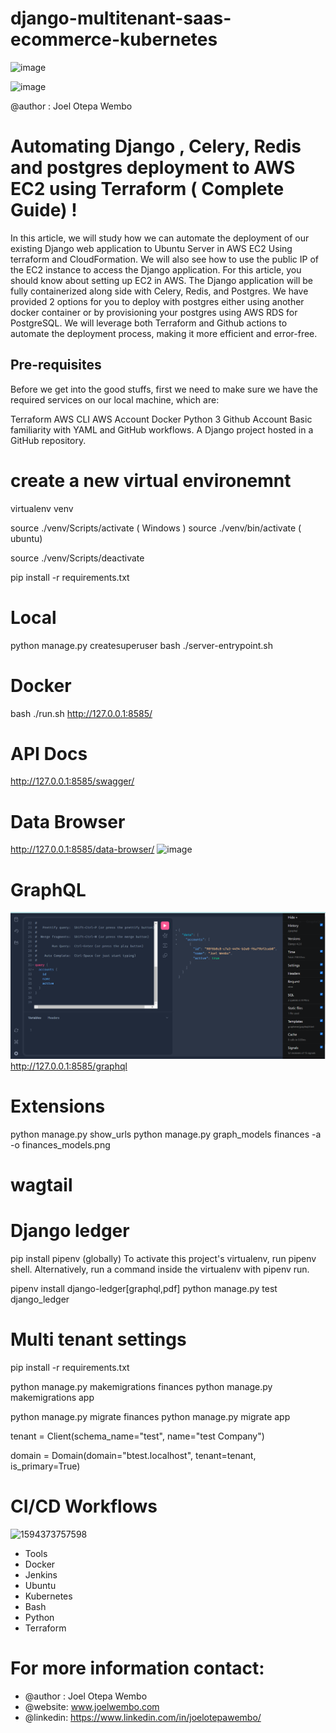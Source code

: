 # django-multitenant-saas-ecommerce-kubernetes 

![image](https://github.com/joelwembo/django-multitenant-saas-ecommerce-kubernetes/assets/19718580/f52b4f26-b42f-4f16-81fc-3aac8cc62f82)

![image](https://github.com/joelwembo/django-restful-api-postgres-kubernetes-poc/assets/19718580/2a609fc0-be6e-42dd-b954-35dbb5776b60)

@author : Joel Otepa Wembo



# Automating Django , Celery, Redis and postgres deployment to AWS EC2 using Terraform ( Complete Guide) !

In this article, we will study how we can automate the deployment of our existing Django web application to Ubuntu Server in AWS EC2 Using terraform and CloudFormation. We will also see how to use the public IP of the EC2 instance to access the Django application. For this article, you should know about setting up EC2 in AWS. The Django application will be fully containerized along side with Celery, Redis, and Postgres. We have provided 2 options for you to deploy with postgres either using another docker container or by provisioning your postgres using AWS RDS for PostgreSQL. We will leverage both Terraform and Github actions to automate the deployment process, making it more efficient and error-free.
## Pre-requisites

Before we get into the good stuffs, first we need to make sure we have the required services on our local machine, which are:

Terraform
AWS CLI
AWS Account
Docker
Python 3
Github Account
Basic familiarity with YAML and GitHub workflows.
A Django project hosted in a GitHub repository.


# create a new virtual environemnt
virtualenv venv 

source ./venv/Scripts/activate ( Windows )
source ./venv/bin/activate ( ubuntu)

source ./venv/Scripts/deactivate

pip install -r requirements.txt

# Local 

python manage.py createsuperuser
bash ./server-entrypoint.sh

# Docker
bash ./run.sh
http://127.0.0.1:8585/

# API Docs
http://127.0.0.1:8585/swagger/

# Data Browser

http://127.0.0.1:8585/data-browser/
![image](https://github.com/joelwembo/django-restful-api-postgres-kubernetes-poc/assets/19718580/83a0f788-36ea-4bb1-a626-17c2154bd512)


# GraphQL
![Alt text](image.png)
http://127.0.0.1:8585/graphql

# Extensions
python manage.py show_urls
python manage.py graph_models finances -a -o finances_models.png

# wagtail

# Django ledger
pip install pipenv (globally)
To activate this project's virtualenv, run pipenv shell.
Alternatively, run a command inside the virtualenv with pipenv run.

pipenv install django-ledger[graphql,pdf]
python manage.py test django_ledger


# Multi tenant settings

pip install -r requirements.txt

python manage.py makemigrations finances
python manage.py makemigrations app

python manage.py migrate finances
python manage.py migrate app

tenant = Client(schema_name="test", name="test Company")

domain = Domain(domain="btest.localhost", tenant=tenant, is_primary=True)

# CI/CD Workflows

![1594373757598](https://github.com/joelwembo/django-multitenant-saas-ecommerce-kubernetes/assets/19718580/3e5502e5-94b8-4229-9f7f-505b7f445c8a)

- Tools
- Docker
- Jenkins
- Ubuntu
- Kubernetes
- Bash
- Python
- Terraform

# For more information contact: 

- @author : Joel Otepa Wembo
- @website: www.joelwembo.com
- @linkedin: https://www.linkedin.com/in/joelotepawembo/



